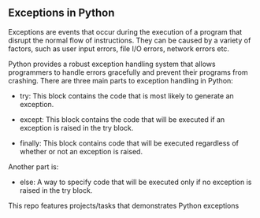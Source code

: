 ## Exceptions in Python
Exceptions are events that occur during the execution of a program that disrupt the normal flow of instructions. They can be caused by a variety of factors, such as user input errors, file I/O errors, network errors etc.

Python provides a robust exception handling system that allows programmers to handle errors gracefully and prevent their programs from crashing. There are three main parts to exception handling in Python:

- try: This block contains the code that is most likely to generate an exception.

- except: This block contains the code that will be executed if an exception is raised in the try block.

- finally: This block contains code that will be executed regardless of whether or not an exception is raised.

Another part is:
- else: A way to specify code that will be executed only if no exception is raised in the try block.

This repo features projects/tasks that demonstrates Python exceptions
